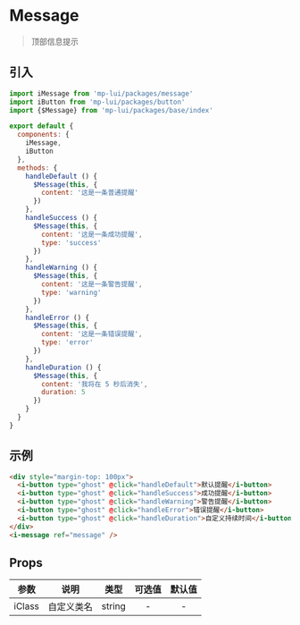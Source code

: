 # Message

> 顶部信息提示

## 引入

```js
import iMessage from 'mp-lui/packages/message'
import iButton from 'mp-lui/packages/button'
import {$Message} from 'mp-lui/packages/base/index'

export default {
  components: {
    iMessage,
    iButton
  },
  methods: {
    handleDefault () {
      $Message(this, {
        content: '这是一条普通提醒'
      })
    },
    handleSuccess () {
      $Message(this, {
        content: '这是一条成功提醒',
        type: 'success'
      })
    },
    handleWarning () {
      $Message(this, {
        content: '这是一条警告提醒',
        type: 'warning'
      })
    },
    handleError () {
      $Message(this, {
        content: '这是一条错误提醒',
        type: 'error'
      })
    },
    handleDuration () {
      $Message(this, {
        content: '我将在 5 秒后消失',
        duration: 5
      })
    }
  }
}
```

## 示例

```html
<div style="margin-top: 100px">
  <i-button type="ghost" @click="handleDefault">默认提醒</i-button>
  <i-button type="ghost" @click="handleSuccess">成功提醒</i-button>
  <i-button type="ghost" @click="handleWarning">警告提醒</i-button>
  <i-button type="ghost" @click="handleError">错误提醒</i-button>
  <i-button type="ghost" @click="handleDuration">自定义持续时间</i-button>
</div>
<i-message ref="message" />
```

## Props

| 参数   |    说明    |  类型  | 可选值 | 默认值 |
| ------ | :--------: | :----: | :----: | :----: |
| iClass | 自定义类名 | string |   -    |   -    |

